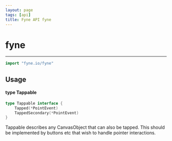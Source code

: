 ```yaml
---
layout: page
tags: [api]
title: Fyne API fyne
---
```


# fyne
---
```go
import "fyne.io/fyne"
```

## Usage

#### type Tappable

```go
type Tappable interface {
	Tapped(*PointEvent)
	TappedSecondary(*PointEvent)
}
```

Tappable describes any CanvasObject that can also be tapped. This should be implemented by buttons etc that wish to handle pointer interactions.
